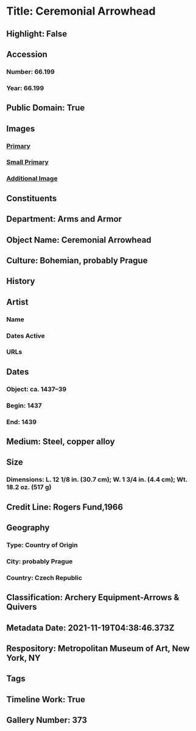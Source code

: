 # Title: Ceremonial Arrowhead
## Highlight: False
## Accession
### Number: 66.199
### Year: 66.199
## Public Domain: True
## Images
### [Primary](https://images.metmuseum.org/CRDImages/aa/original/DP111255.jpg)
### [Small Primary](https://images.metmuseum.org/CRDImages/aa/web-large/DP111255.jpg)
### [Additional Image](https://images.metmuseum.org/CRDImages/aa/original/sfsb66-199CRs2.JPG)
## Constituents
## Department: Arms and Armor
## Object Name: Ceremonial Arrowhead
## Culture: Bohemian, probably Prague
## History
## Artist
### Name
### Dates Active
### URLs
## Dates
### Object: ca. 1437–39
### Begin: 1437
### End: 1439
## Medium: Steel, copper alloy
## Size
### Dimensions: L. 12 1/8 in. (30.7 cm); W. 1 3/4 in. (4.4 cm); Wt. 18.2 oz. (517 g)
## Credit Line: Rogers Fund,1966
## Geography
### Type: Country of Origin
### City: probably Prague
### Country: Czech Republic
## Classification: Archery Equipment-Arrows & Quivers
## Metadata Date: 2021-11-19T04:38:46.373Z
## Respository: Metropolitan Museum of Art, New York, NY
## Tags
## Timeline Work: True
## Gallery Number: 373